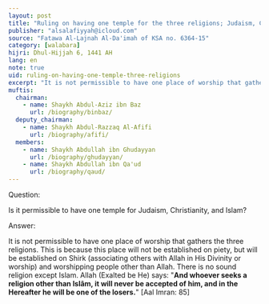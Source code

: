 ```yaml
---
layout: post
title: "Ruling on having one temple for the three religions; Judaism, Christianity, and Islam"
publisher: "alsalafiyyah@icloud.com"
source: "Fatawa Al-Lajnah Al-Da'imah of KSA no. 6364-15"
category: [walabara]
hijri: Dhul-Hijjah 6, 1441 AH
lang: en
note: true
uid: ruling-on-having-one-temple-three-religions
excerpt: "It is not permissible to have one place of worship that gathers the three religions. This is because this place will not be established on piety, but will be established on Shirk (associating others with Allah in His Divinity or worship) and worshipping people other than Allah."
muftis:
  chairman: 
    - name: Shaykh Abdul-Aziz ibn Baz
      url: /biography/binbaz/
  deputy_chairman:
    - name: Shaykh Abdul-Razzaq Al-Afifi
      url: /biography/afifi/
  members: 
    - name: Shaykh Abdullah ibn Ghudayyan
      url: /biography/ghudayyan/
    - name: Shaykh Abdullah ibn Qa'ud
      url: /biography/qaud/
---
```


Question: 

Is it permissible to have one temple for Judaism, Christianity, and Islam?

Answer:

It is not permissible to have one place of worship that gathers the three religions. This is because this place will not be established on piety, but will be established on Shirk (associating others with Allah in His Divinity or worship) and worshipping people other than Allah. There is no sound religion except Islam. Allah (Exalted be He) says: "**And whoever seeks a religion other than Islâm, it will never be accepted of him, and in the Hereafter he will be one of the losers.**" [Aal Imran: 85]
